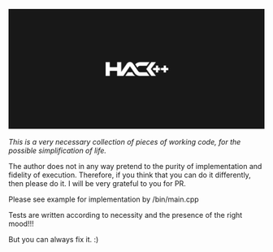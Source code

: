 ![hack++'s logo](./hack.png)

*This is a very necessary collection of pieces of working code, for the possible simplification of life.*

The author does not in any way pretend to the purity of implementation and fidelity of execution. 
Therefore, if you think that you can do it differently, then please do it. 
I will be very grateful to you for PR.

Please see example for implementation by /bin/main.cpp

Tests are written according to necessity and the presence of the right mood!!!

But you can always fix it.  :)
